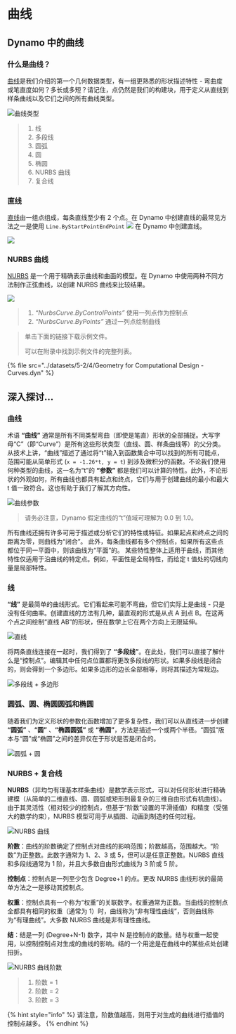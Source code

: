 # 曲线

## Dynamo 中的曲线

### 什么是曲线？

[曲线](4-curves.md#deep-dive-into...)是我们介绍的第一个几何数据类型，有一组更熟悉的形状描述特性 - 弯曲度或笔直度如何？多长或多短？请记住，点仍然是我们的构建块，用于定义从直线到样条曲线以及它们之间的所有曲线类型。

![曲线类型](../images/5-2/4/CurveTypes.jpg)

> 1. 线
> 2. 多段线
> 3. 圆弧
> 4. 圆
> 5. 椭圆
> 6. NURBS 曲线
> 7. 复合线

### 直线

[直线](4-curves.md#lines)由一组点组成，每条直线至少有 2 个点。在 Dynamo 中创建直线的最常见方法之一是使用 `Line.ByStartPointEndPoint` ![](images/5-2/4/Linebystartpointendpoint.jpg) 在 Dynamo 中创建直线。

![](<../images/5-2/4/curves - line by start point end point (1).jpg>)

### NURBS 曲线

[NURBS](4-curves.md#nurbs-+-polycurves) 是一个用于精确表示曲线和曲面的模型。在 Dynamo 中使用两种不同方法制作正弦曲线，以创建 NURBS 曲线来比较结果。

![](../images/5-2/4/curves-NurbsCurves.jpg)

> 1. _“NurbsCurve.ByControlPoints”_ 使用一列点作为控制点
> 2. _“NurbsCurve.ByPoints”_ 通过一列点绘制曲线

> 单击下面的链接下载示例文件。
>
> 可以在附录中找到示例文件的完整列表。

{% file src="../datasets/5-2/4/Geometry for Computational Design - Curves.dyn" %}

## 深入探讨...

### 曲线

术语 **“曲线”** 通常是所有不同类型弯曲（即使是笔直）形状的全部捕捉。大写字母“C”（即“Curve”）是所有这些形状类型（直线、圆、样条曲线等）的父分类。从技术上讲，“曲线”描述了通过将“t”输入到函数集合中可以找到的所有可能点，范围可能从简单形式 (`x = -1.26*t, y = t`) 到涉及微积分的函数。不论我们使用何种类型的曲线，这一名为“t”的 **“参数”** 都是我们可以计算的特性。此外，不论形状的外观如何，所有曲线也都具有起点和终点，它们与用于创建曲线的最小和最大 t 值一致符合。这也有助于我们了解其方向性。

![曲线参数](../images/5-2/4/CurveParameter.jpg)

> 请务必注意，Dynamo 假定曲线的“t”值域可理解为 0.0 到 1.0。

所有曲线还拥有许多可用于描述或分析它们的特性或特征。如果起点和终点之间的距离为零，则曲线为“闭合”。 此外，每条曲线都有多个控制点，如果所有这些点都位于同一平面中，则该曲线为“平面”的。 某些特性整体上适用于曲线，而其他特性仅适用于沿曲线的特定点。例如，平面性是全局特性，而给定 t 值处的切线向量是局部特性。

### 线

**“线”** 是最简单的曲线形式。它们看起来可能不弯曲，但它们实际上是曲线 - 只是没有任何曲率。创建直线的方法有几种，最直观的形式是从点 A 到点 B。在这两个点之间绘制“直线 AB”的形状，但在数学上它在两个方向上无限延伸。

![直线](../images/5-2/4/Line.jpg)

将两条直线连接在一起时，我们得到了 **“多段线”**。在此处，我们可以直接了解什么是“控制点”。编辑其中任何点位置都将更改多段线的形状。如果多段线是闭合的，则会得到一个多边形。如果多边形的边长全部相等，则将其描述为常规边。

![多段线 + 多边形](../images/5-2/4/Polyline.jpg)

### 圆弧、圆、椭圆圆弧和椭圆

随着我们为定义形状的参数化函数增加了更多复杂性，我们可以从直线进一步创建 **“圆弧”** 、**“圆”** 、**“椭圆圆弧”** 或 **“椭圆”**，方法是描述一个或两个半径。“圆弧”版本与“圆”或“椭圆”之间的差异仅在于形状是否是闭合的。

![圆弧 + 圆](../images/5-2/4/Arcs+Circles.jpg)

### NURBS + 复合线

**NURBS**（非均匀有理基本样条曲线）是数学表示形式，可以对任何形状进行精确建模（从简单的二维直线、圆、圆弧或矩形到最复杂的三维自由形式有机曲线）。由于其灵活性（相对较少的控制点，但基于“阶数”设置的平滑插值）和精度（受强大的数学约束），NURBS 模型可用于从插图、动画到制造的任何过程。

![NURBS 曲线](../images/5-2/4/NURBScurve.jpg)

**阶数**：曲线的阶数确定了控制点对曲线的影响范围；阶数越高，范围越大。“阶数”为正整数。此数字通常为 1、2、3 或 5，但可以是任意正整数。NURBS 直线和多段线通常为 1 阶，并且大多数自由形式曲线为 3 阶或 5 阶。

**控制点**：控制点是一列至少包含 Degree+1 的点。更改 NURBS 曲线形状的最简单方法之一是移动其控制点。

**权重**：控制点具有一个称为“权重”的关联数字。权重通常为正数。当曲线的控制点全都具有相同的权重（通常为 1）时，曲线称为“非有理性曲线”，否则曲线称为“有理曲线”。大多数 NURBS 曲线是非有理性曲线。

**结**：结是一列 (Degree+N-1) 数字，其中 N 是控制点的数量。结与权重一起使用，以控制控制点对生成的曲线的影响。结的一个用途是在曲线中的某些点处创建扭折。

![NURBS 曲线阶数](../images/5-2/4/NURBScurve\_Degree.jpg)

> 1. 阶数 = 1
> 2. 阶数 = 2
> 3. 阶数 = 3

{% hint style="info" %}
请注意，阶数值越高，则用于对生成的曲线进行插值的控制点越多。
{% endhint %}
